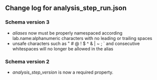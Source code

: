 ## Change log for analysis_step_run.json

### Schema version 3

* *aliases* now must be properly namespaced according lab.name:alphanumeric characters with no leading or trailing spaces
* unsafe characters such as " # @ ! $ ^ & | ~ ; ` and consecutive whitespaces will no longer be allowed in the alias

### Schema version 2

* *analysis_step_version* is now a required property.
